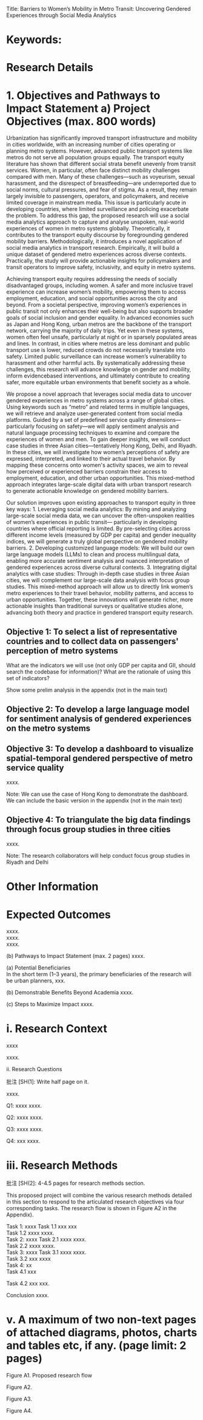 Title: Barriers to Women’s Mobility in Metro Transit: Uncovering Gendered Experiences through Social Media Analytics

# Keywords:

# Research Details

# 1. Objectives and Pathways to Impact Statement a) Project Objectives (max. 800 words)

Urbanization has significantly improved transport infrastructure and mobility in cities worldwide, with an increasing number of cities operating or planning metro systems. However, advanced public transport systems like metros do not serve all population groups equally. The transport equity literature has shown that different social strata benefit unevenly from transit services. Women, in particular, often face distinct mobility challenges compared with men. Many of these challenges—such as voyeurism, sexual harassment, and the disrespect of breastfeeding—are underreported due to social norms, cultural pressures, and fear of stigma. As a result, they remain largely invisible to passengers, operators, and policymakers, and receive limited coverage in mainstream media. This issue is particularly acute in developing countries, where limited surveillance and policing exacerbate the problem. To address this gap, the proposed research will use a social media analytics approach to capture and analyse unspoken, real-world experiences of women in metro systems globally. Theoretically, it contributes to the transport equity discourse by foregrounding gendered mobility barriers. Methodologically, it introduces a novel application of social media analytics in transport research. Empirically, it will build a unique dataset of gendered metro experiences across diverse contexts. Practically, the study will provide actionable insights for policymakers and transit operators to improve safety, inclusivity, and equity in metro systems.

Achieving transport equity requires addressing the needs of socially disadvantaged groups, including women. A safer and more inclusive travel experience can increase women’s mobility, empowering them to access employment, education, and social opportunities across the city and beyond. From a societal perspective, improving women’s experiences in public transit not only enhances their well-being but also supports broader goals of social inclusion and gender equality. In advanced economies such as Japan and Hong Kong, urban metros are the backbone of the transport network, carrying the majority of daily trips. Yet even in these systems, women often feel unsafe, particularly at night or in sparsely populated areas and lines. In contrast, in cities where metros are less dominant and public transport use is lower, reduced crowds do not necessarily translate into safety. Limited public surveillance can increase women’s vulnerability to harassment and other harmful acts. By systematically addressing these challenges, this research will advance knowledge on gender and mobility, inform evidencebased interventions, and ultimately contribute to creating safer, more equitable urban environments that benefit society as a whole.

We propose a novel approach that leverages social media data to uncover gendered experiences in metro systems across a range of global cities. Using keywords such as “metro” and related terms in multiple languages, we will retrieve and analyze user-generated content from social media platforms. Guided by a set of predefined service quality dimensions—particularly focusing on safety—we will apply sentiment analysis and natural language processing techniques to examine and compare the experiences of women and men. To gain deeper insights, we will conduct case studies in three Asian cities—tentatively Hong Kong, Delhi, and Riyadh. In these cities, we will investigate how women’s perceptions of safety are expressed, interpreted, and linked to their actual travel behavior. By mapping these concerns onto women's activity spaces, we aim to reveal how perceived or experienced barriers constrain their access to employment, education, and other urban opportunities. This mixed-method approach integrates large-scale digital data with urban transport research to generate actionable knowledge on gendered mobility barriers.

Our solution improves upon existing approaches to transport equity in three key ways: 1. Leveraging social media analytics: By mining and analyzing large-scale social media data, we can uncover the often-unspoken realities of women’s experiences in public transit— particularly in developing countries where official reporting is limited. By pre-selecting cities across different income levels (measured by GDP per capita) and gender inequality indices, we will generate a truly global perspective on gendered mobility barriers. 2. Developing customized language models: We will build our own large language models (LLMs) to clean and process multilingual data, enabling more accurate sentiment analysis and nuanced interpretation of gendered experiences across diverse cultural contexts. 3. Integrating digital analytics with case studies: Through in-depth case studies in three Asian cities, we will complement our large-scale data analysis with focus group studies. This mixed-method approach will allow us to directly link women’s metro experiences to their travel behavior, mobility patterns, and access to urban opportunities. Together, these innovations will generate richer, more actionable insights than traditional surveys or qualitative studies alone, advancing both theory and practice in gendered transport equity research.

## Objective 1: To select a list of representative countries and to collect data on passengers' perception of metro systems

What are the indicators we will use (not only GDP per capita and GII, should search the codebase for information)? What are the rationale of using this set of indicators? 

Show some prelim analysis in the appendix (not in the main text)

## Objective 2: To develop a large language model for sentiment analysis of gendered experiences on the metro systems

## Objective 3: To develop a dashboard to visualize spatial-temporal gendered perspective of metro service quality   
xxxx.

Note: We can use the case of Hong Kong to demonstrate the dashboard. We can include the basic version in the appendix (not in the main text)

## Objective 4: To triangulate the big data findings through focus group studies in three cities   
xxxx.

Note: The research collaborators will help conduct focus group studies in Riyadh and Delhi

# Other Information

# Expected Outcomes

xxxx.   
xxxx.   
xxxx.

(b) Pathways to Impact Statement (max. 2 pages) xxxx.

(a) Potential Beneficiaries   
In the short term (1–3 years), the primary beneficiaries of the research will be urban planners, xxx.

(b) Demonstrable Benefits Beyond Academia xxxx.

(c) Steps to Maximize Impact xxxx.

# i. Research Context

xxxx

xxxx.

ii. Research Questions

批注 [SH(1]: Write half page on it.

xxxx.

Q1: xxxx xxxx.

Q2: xxxx xxxx.

Q3: xxxx xxxx.

Q4: xxx xxxx.

# iii. Research Methods

批注 [SH(2]: 4-4.5 pages for research methods section.

This proposed project will combine the various research methods detailed in this section to respond to the articulated research objectives via four corresponding tasks. The research flow is shown in Figure A2 in the Appendix).

Task 1: xxxx Task 1.1 xxx xxx   
Task 1.2 xxxx xxxx.   
Task 2: xxxx Task 2.1 xxxx xxxx.   
Task 2.2 xxxx xxxx.   
Task 3: xxxx Task 3.1 xxxx xxxx.   
Task 3.2 xxx xxxx   
Task 4: xx   
Task 4.1 xxx

Task 4.2 xxx xxx.

Conclusion xxxx.

# v. A maximum of two non-text pages of attached diagrams, photos, charts and tables etc, if any. (page limit: 2 pages)

Figure A1. Proposed research flow

Figure A2.

Figure A3.

Figure A4.